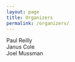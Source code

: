 ```yaml
---
layout: page
title: Organizers
permalink: /organizers/
---
```

Paul Reilly<br>
Janus Cole<br>
Joel Mussman<br>
